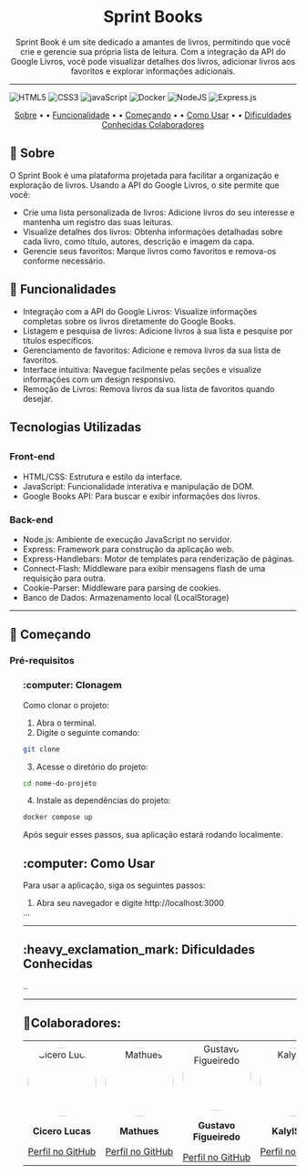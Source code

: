 [CSS3]: https://img.shields.io/badge/css3-%231572B6.svg?style=for-the-badge&logo=css3&logoColor=white
[JavaScript]: https://img.shields.io/badge/javascript-%23323330.svg?style=for-the-badge&logo=javascript&logoColor=%23F7DF1E
[HTML5]: https://img.shields.io/badge/html5-%23E34F26.svg?style=for-the-badge&logo=html5&logoColor=white
[Docker]:https://img.shields.io/badge/docker-%230db7ed.svg?style=for-the-badge&logo=docker&logoColor=white
[NodeJS]:https://img.shields.io/badge/node.js-6DA55F?style=for-the-badge&logo=node.js&logoColor=white
[Express.js]:https://img.shields.io/badge/express.js-%23404d59.svg?style=for-the-badge&logo=express&logoColor=%2361DAFB


<h1 align="center">Sprint Books </h1>

<p align="center">Sprint Book é um site dedicado a amantes de livros, permitindo que você crie e gerencie sua própria lista de leitura. Com a integração da API do Google Livros, você pode visualizar detalhes dos livros, adicionar livros aos favoritos e explorar informações adicionais.</p>

<hr>



![HTML5]
![CSS3]
![javaScript]
![Docker]
![NodeJS]
![Express.js]

<p align="center">
 <a href="#about">Sobre</a> • • 
  <a href="#fucionalidade">Funcionalidade</a> • • 
 <a href="#inicio">Começando</a> • • 
 <a href="#usar">Como Usar</a> • • 
 <a href="#dificudade"> Dificuldades Conhecidas </a> 
 <a href="#colabor"> Colaboradores </a> 
</p>

<h2 id="about">📌 Sobre</h2>
 O Sprint Book é uma plataforma projetada para facilitar a organização e exploração de livros. Usando a API do Google Livros, o site permite que você:
<ul>
<li>Crie uma lista personalizada de livros: Adicione livros do seu interesse e mantenha um registro das suas leituras.</li>
<li> Visualize detalhes dos livros: Obtenha informações detalhadas sobre cada livro, como título, autores, descrição e imagem da capa. </li>
<li>Gerencie seus favoritos: Marque livros como favoritos e remova-os conforme necessário. </li>
</ul>
<p>

</p>

<h2 id="fucionalidade"> 📌 Funcionalidades </h2>

<ul>
  <li>Integração com a API do Google Livros: Visualize informações completas sobre os livros diretamente do Google Books.
 </li>
   <li>Listagem e pesquisa de livros: Adicione livros à sua lista e pesquise por títulos específicos. </li> 
 <li>
Gerenciamento de favoritos: Adicione e remova livros da sua lista de favoritos. </li>  
 <li>Interface intuitiva: Navegue facilmente pelas seções e visualize informações com um design responsivo. </li>

 <li>Remoção de Livros: Remova livros da sua lista de favoritos quando desejar.</li>

</ul>

<h2>Tecnologias Utilizadas <h2>
<h3>Front-end</h3>
 <ul>
  <li>HTML/CSS: Estrutura e estilo da interface.
 </li>
   <li>JavaScript: Funcionalidade interativa e manipulação de DOM. </li> 
 <li>
Google Books API: Para buscar e exibir informações dos livros. </li>  

</ul>




<h3>Back-end</h3>
<ul>
 <li>Node.js: Ambiente de execução JavaScript no servidor. </li>
 <li>Express: Framework para construção da aplicação web. </li>
 <li>Express-Handlebars: Motor de templates para renderização de páginas. </li>
 <li> 
Connect-Flash: Middleware para exibir mensagens flash de uma requisição para outra.</li>
<li>Cookie-Parser: Middleware para parsing de cookies.</li>
<li>Banco de Dados: Armazenamento local (LocalStorage)</li>
</ul>

<hr>

<h2 id="inicio">🚀 Começando</h2>

<h3>Pré-requisitos</h3>

<ul>

<h3>:computer: Clonagem</h3>
<p>Como clonar o projeto:</p>

<ol type="1">
  <li>Abra o terminal.</li>
  <li>Digite o seguinte comando:</li>
</ol>

```bash
git clone 

```

<ol start="3" type="1">
  <li>Acesse o diretório do projeto:</li>
</ol>

```bash
cd nome-do-projeto
```

<ol start="4" type="1">
  <li>Instale as dependências do projeto:</li>
</ol>

```bash
docker compose up
```


<p>Após seguir esses passos, sua aplicação estará rodando localmente.</p>

<h2 id="usar">:computer: Como Usar</h2>


<p>Para usar a aplicação, siga os seguintes passos:</p>
<ol start="1" type="1">
  <li>Abra seu navegador e digite http://localhost:3000</li>
</ol>
...
<hr>
<h2 id="dificudade"> :heavy_exclamation_mark: Dificuldades Conhecidas </h2>
..
<hr>


 <h2 id="colabor">🤝Colaboradores:</h2>

<table >
  <tr>
    <td align="center">
      <a href="https://github.com/cicero-lucas">
        <img src="https://github.com/user-attachments/assets/8c85133f-67de-48ef-b450-6f8564503e99" width="120" alt="Cicero Lucas" style="border-radius: 50%;">
      </a>
      <p><strong>Cicero Lucas</strong></p>
      <a href="https://github.com/cicero-lucas">Perfil no GitHub</a>
    </td>
    <td align="center">
      <a href="https://github.com/Matheus-Dev-Souza">
        <img src="https://avatars.githubusercontent.com/u/96189442?v=4" width="120" alt="Mathues" style="border-radius: 50%;">
      </a>
      <p><strong>Mathues</strong></p>
      <a href="https://github.com/Matheus-Dev-Souza">Perfil no GitHub</a>
    </td>
    <td align="center">
      <a href="https://github.com/Gustavo-Figueiredo">
        <img src="https://avatars.githubusercontent.com/u/103941673?v=4" width="120" alt="Gustavo Figueiredo" style="border-radius: 50%;">
      </a>
      <p><strong>Gustavo Figueiredo</strong></p>
      <a href="https://github.com/Gustavo-Figueiredo">Perfil no GitHub</a>
    </td>
    <td align="center">
      <a href="https://github.com/KalylSemi">
        <img src="https://avatars.githubusercontent.com/u/157990287?v=4" width="120" alt="KalylSemi" style="border-radius: 50%;">
      </a>
      <p><strong>KalylSemi</strong></p>
      <a href="https://github.com/KalylSemi">Perfil no GitHub</a>
    </td>
  </tr>
</table>




